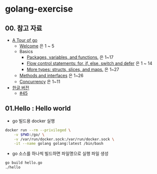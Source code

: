 # golang-exercise


## 00. 참고 자료

- [A Tour of go](https://tour.golang.org/list)
  - [Welcome](https://tour.golang.org/welcome/1) 은 1 ~ 5
  - Basics
    - [Packages, variables, and functions.](https://tour.golang.org/basics/1) 은  1~17
    - [Flow control statements: for, if, else, switch and defer](https://tour.golang.org/flowcontrol/1) 은 1 ~ 14
    - [More types: structs, slices, and maps.](https://tour.golang.org/moretypes/1) 은 1~27
  - [Methods and interfaces](https://tour.golang.org/methods/1) 은 1~26
  - [Concurrency](https://tour.golang.org/concurrency/1) 은 1~11
- [한글 버전](https://go-tour-kr.appspot.com)
  - [#45](https://go-tour-kr.appspot.com/#45)

## 01.Hello : Hello world

- go 빌드용 docker 실행

```sh
docker run --rm --privileged \
    -v $PWD:/go/ \
    -v /var/run/docker.sock:/var/run/docker.sock \
    -it --name golang golang:latest /bin/bash
```

- go 소스를 하나씩 빌드하면 파일명으로 실행 파일 생성

```sh
go build hello.go
./hello
```
